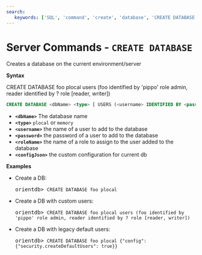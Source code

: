 ```yaml
---
search:
   keywords: ['SQL', 'command', 'create', 'database', 'CREATE DATABASE']
---
```


# Server Commands - `CREATE DATABASE`

Creates a database on the current environment/server

**Syntax**

CREATE DATABASE foo plocal users (foo identified by 'pippo' role admin, reader identified by ? role [reader, writer])
```sql
CREATE DATABASE <dbName> <type> [ USERS (<username> IDENTIFIED BY <password> ROLE <roleName>)*] [<configJson>]
```

- **`<dbName>`** The database name
- **`<type>`** `plocal` or `memory` 
- **`<username>`** the name of a user to add to the database
- **`<password>`** the password of a user to add to the database
- **`<roleName>`** the name of a role to assign to the user added to the database
- **`<configJson>`** the custom configuration for current db

**Examples**

- Create a DB:

  <pre>
  orientdb> <code class='lang-sql userinput'>CREATE DATABASE foo plocal</code>
  </pre>

- Create a DB with custom users:

  <pre>
  orientdb> <code class='lang-sql userinput'>CREATE DATABASE foo plocal users (foo identified by 'pippo' role admin, reader identified by ? role [reader, writer])</code>
  </pre>


- Create a DB with legacy default users:

  <pre>
  orientdb> <code class='lang-sql userinput'>CREATE DATABASE foo plocal {"config":{"security.createDefaultUsers": true}} </code>
  </pre>




